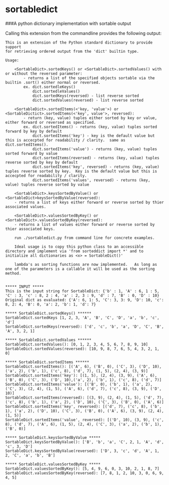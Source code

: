 sortabledict
============

###A python dictionary implementation with sortable output

Calling this extension from the commandline provides the following output:


    This is an extension of the Python standard dictionary to provide support
    for retrieving ordered output from the 'dict' builtin type.

    Usage:

        <SortableDict>.sortedKeys() or <SortableDict>.sortedValues() with or without the reversed parameter:
            - returns a list of the specified objects sortable via the builtin .sort() either normal or reversed.
            ex. dict.sortedleKeys()
                dict.sortedleValues()
                dict.sortedKeys(reversed) - list reverse sorted
                dict.sortedValues(reversed) - list reverse sorted

        <SortableDict>.sortedItems(<'key, 'value'>) or <SortableDictict>.sortedItems(<'key', value'>, reversed):
            - return (key, value) tuples either sorted by key or value, either forward or reversed as specified.
            ex. dict.sortedItems() - returns (key, value) tuples sorted forward by key by default
                dict.sortedItems('key') - key is the default value but this is accecpted for readability / clarity.  same as dict.sortedItems().
                dict.sortedItems('value') - returns (key, value) tuples sorted forward by value
                dict.sortedItems(reversed) - returns (key, value) tuples reverse sorted by key by default
                dict.sortedItems('key', reversed) - returns (key, value) tuples reverse sorted by key.  Key is the default value but this is accecpted for readability / clarity.
                dict.sortedItems('values', reversed) - returns (key, value) tuples reverse sorted by value

        <SortableDict>.keysSortedByValue() or <SortableDict>keysSortedByValue(reversed):
        - returns a list of keys either forward or reverse sorted by thier associated values.

        <SortableDict>.valuesSortedByKey() or <SortableDict>.valuesSortedByKey(reversed):
        - returns a list of values either forward or reverse sorted by thier associated keys.

        run ./sortabledict.py from command line for concrete examples.

        Ideal usage is to copy this python class to an accessible directory and implement via 'from sorteddict import *' and to initialize all dictionaries as <x> = SortableDict()'

        lambda's as sorting functions are now implemented.   As long as one of the parameters is a callable it will be used as the sorting method.
     

    ***** INPUT *****
    This is the input string for SortableDict: {'b' : 1, 'A' : 6, 1 : 5, 'C' : 3, 'c' : 8, 2 : 4, 'a' : 2, 3 : 9, 'd' : 7, 'B' : 0, 'D' : 10}
    Original dict as evaluated: {'A': 6, 1: 5, 'C': 3, 3: 9, 'D': 10, 'c': 8, 2: 4, 'B': 0, 'a': 2, 'b': 1, 'd': 7} 

    ***** SortableDict.sortedKeys() ******
    SortableDict.sortedKeys [1, 2, 3, 'A', 'B', 'C', 'D', 'a', 'b', 'c', 'd']
    SortableDict.sortedKeys(reversed): ['d', 'c', 'b', 'a', 'D', 'C', 'B', 'A', 3, 2, 1] 

    ***** SortableDict.sortedValues ******
    SortableDict.sortedValues(): [0, 1, 2, 3, 4, 5, 6, 7, 8, 9, 10]
    SortableDict.sortedValues(reversed): [10, 9, 8, 7, 6, 5, 4, 3, 2, 1, 0] 

    ***** SortableDict.sortedItems ******
    SortableDict.sortedItems(): [('A', 6), ('B', 0), ('C', 3), ('D', 10), ('a', 2), ('b', 1), ('c', 8), ('d', 7), (1, 5), (2, 4), (3, 9)]
    SortableDict.sortedItems('key'): [(1, 5), (2, 4), (3, 9), ('A', 6), ('B', 0), ('C', 3), ('D', 10),('a', 2), ('b', 1), ('c', 8), ('d', 7)]
    SortableDict.sortedItems('value'): [('B', 0), ('b', 1), ('a', 2), ('C', 3), (2, 4), (1, 5), ('A', 6), ('d', 7), ('c', 8), (3, 9), ('D', 10)]
    SortableDict.sortedItems(reversed): [(3, 9), (2, 4), (1, 5), ('d', 7), ('c', 8), ('b', 1), ('a', 2), ('D', 10), ('C', 3), ('B', 0), ('A', 6)]
    SortableDict.sortedItems('key', reversed): [('d', 7), ('c', 8), ('b', 1), ('a', 2), ('D', 10), ('C', 3), ('B', 0), ('A', 6), (3, 9), (2, 4), (1, 5)]
    SortableDict.sortedItems('value', reversed): [('D', 10), (3, 9), ('c', 8), ('d', 7), ('A', 6), (1, 5), (2, 4), ('C', 3), ('a', 2), ('b', 1), ('B', 0)] 

    ***** SortableDict.keysSortedByValue *****
    SortableDict.keysSortedByValue(): ['B', 'b', 'a', 'C', 2, 1, 'A', 'd', 'c', 3, 'D']
    SortableDict.keysSortedByValue(reversed): ['D', 3, 'c', 'd', 'A', 1, 2, 'C', 'a', 'b', 'B'] 

    ***** SortableDict.valuesSortedByKey *****
    SortableDict.valuesSortedByKey(): [5, 4, 9, 6, 0, 3, 10, 2, 1, 8, 7]
    SortableDict.valuesSortedByKey(reversed): [7, 8, 1, 2, 10, 3, 0, 6, 9, 4, 5]

